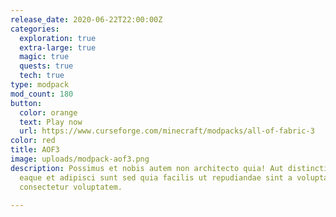 ```yaml
---
release_date: 2020-06-22T22:00:00Z
categories:
  exploration: true
  extra-large: true
  magic: true
  quests: true
  tech: true
type: modpack
mod_count: 180
button:
  color: orange
  text: Play now
  url: https://www.curseforge.com/minecraft/modpacks/all-of-fabric-3
color: red
title: AOF3
image: uploads/modpack-aof3.png
description: Possimus et nobis autem non architecto quia! Aut distinctio rerum qui numquam
  eaque et adipisci sunt sed quia facilis ut repudiandae sint a voluptas dolor est
  consectetur voluptatem.

---
```


